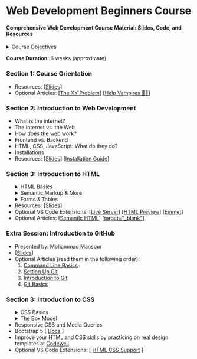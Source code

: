 # Web Development Beginners Course
#### Comprehensive Web Development Course Material: Slides, Code, and Resources

<details>
    <summary>Course Objectives</summary>
    
1. **Comprehensive Understanding of Web Functionality:** Develop a thorough understanding of how the web works, including the roles of HTML5, CSS3, and JavaScript in creating dynamic and interactive websites.

2. **Proficient HTML5 Mastery:** Master HTML5 for structuring web content, understanding semantics, and implementing accessibility best practices.

3. **Advanced Styling Techniques with CSS3:** Gain expertise in CSS3, including Flexbox, animations, transitions, and responsive design for creating visually appealing and adaptive web interfaces.

4. **Interactive Web Development with JavaScript:** Learn JavaScript fundamentals, explore the Document Object Model (DOM), and understand how to use AJAX, JSON, and API's to create dynamic web applications.

5. **Practical Web Development Environment:** Acquire hands-on experience in utilizing the basic terminal commands, setting up NodeJS, NPM, and ExpressJS.
</details>

**Course Duration:** 6 weeks (approximate)

### Section 1: Course Orientation
<ul>
    <li>Resources: [<a href="https://drive.google.com/file/d/1RSq9r4E4brwHSjKBTmMkxaztNF-0aYJr/view?usp=sharing">Slides</a>]</li>
    <li>Optional Articles: [<a href="https://xyproblem.info">The XY Problem</a>] [<a href="https://slash7.com/2006/12/22/vampires">Help Vampires 🧛‍♀️</a>]</li>
</ul> 

### Section 2: Introduction to Web Development 
<ul>
    <li>What is the internet?</li>
    <li>The Internet vs. the Web</li>
    <li>How does the web work?</li>
    <li>Frontend vs. Backend</li>
    <li>HTML, CSS, JavaScript: What do they do? </li>
    <li>Installations</li> 
    <li>Resources: [<a href="https://drive.google.com/file/d/11w0BjOkmVrHOjXS2yCKmw9Er5NLHjUL8/view?usp=sharing">Slides</a>] [<a href="https://drive.google.com/file/d/1H-28GOa-RBYTQ6QbwHBmtqi6IoidU6--/view?usp=sharing">Installation Guide</a>]</li> 
</ul>

### Section 3: Introduction to HTML
<ul>
    <details>
        <summary>HTML Basics</summary>
        <ul>
            <li>Introduction to HTML</li>
            <li>Elements and Tags</li>
            <li>HTML Boilerplate</li>
            <li>Working with Text: Paragraph and Heading Elements</li>
            <li>Inspect?</li>
            <li>List Elements</li>
            <li>Links</li>
            <li>Images</li>
            <li>Comments</li>
            <li>Assignments: 
                [<a href="./code/nested-lists-sol.html">Nested Lists</a>]
                [<a href="./code/clickable-image.html">Clickable Image</a>]
                [<a href="./code/letter-assignment-sol.html">Formating a Letter</a>]
            </li>
        </ul>
    </details>
    <details>
        <summary>Semantic Markup & More</summary>
        <ul>
            <li>Block vs. Inline Elements</li>
            <li>Divs & Spans</li>
            <li>Introduction to Semantic Markup</li>
            <li>Semantic Elements</li>
        </ul>
    </details>
    <details> 
        <summary>Forms & Tables</summary>
        <ul>
            <li>Introduction to HTML Tables</li>
            <li>Tables: TR, TD, and TH</li>
            <li>Tables: Thead, Tbody, and Tfoot</li>
            <li>Tables: Colspan & Rowspan</li>
            <li>Introduction to HTML Forms</li>
            <li>A Bunch of Common Input Types</li>
            <li>Labels</li>
            <li>Buttons</li>
            <li>Name Attribute</li>
            <li>More Buttons and Selects</li>
            <li>Range and Text Area</li>
            <li>Form Validation</li>
            <li>Assignments: [<a href="./code/tables.html">Tables</a>]</li>
        </ul>
    </details>
    <li>Resources: [<a href="https://drive.google.com/file/d/1rFCbNH9SlMx9wBvZAOjupa8f4xBH7j_p/view?usp=sharing">Slides</a>]</li>
    <li>Optional VS Code Extensions: [<a href="https://marketplace.visualstudio.com/items?itemName=ritwickdey.LiveServer">Live Server</a>] [<a href="https://marketplace.visualstudio.com/items?itemName=george-alisson.html-preview-vscode">HTML Preview</a>] [<a href="https://docs.emmet.io/cheat-sheet/">Emmet</a>] </li>
    <li>Optional Articles: [<a href="https://www.theodinproject.com/lessons/node-path-advanced-html-and-css-semantic-html">Semantic HTML</a>] [<a href="https://css-tricks.com/use-target_blank/">target="_blank"</a>]</li>
</ul>

### Extra Session: Introduction to GitHub
<ul>
    <li>Presented by: Mohammad Mansour</li>
    <li>[<a href="https://slides.com/iamo/overflow-git/fullscreen">Slides</a>]</li>
    <li>Optional Articles (read them in the following order):
        <ol>
            <li><a href="https://www.theodinproject.com/lessons/foundations-command-line-basics">Command Line Basics</a></li>
            <li><a href="https://www.theodinproject.com/lessons/foundations-setting-up-git">Setting Up Git</a></li>
            <li><a href="https://www.theodinproject.com/lessons/foundations-introduction-to-git">Introduction to Git</a></li>
            <li><a href="https://www.theodinproject.com/lessons/foundations-git-basics">Git Basics</a></li>
        </ol>
    </li>
</ul>


### Section 3: Introduction to CSS
<ul>
    <details>
        <summary>CSS Basics</summary>
        <ul>
            <li>Introduction to CSS</li>
            <li>CSS Selectors
                <ul>
                    <li>Universal Selector</li>
                    <li>Type Selector</li>
                    <li>ID Selector</li>
                    <li>Class Selector</li>
                    <li>Grouping Selector</li>
                    <li>Chaining Selector</li>
                    <li>Descendant Combinator</li>
                    <li>Look into: [<a href="https://developer.mozilla.org/en-US/docs/Web/CSS/Pseudo-classes">Pseudo Classes</a>] [<a href="https://developer.mozilla.org/en-US/docs/Web/CSS/Pseudo-elements">Pseudo Elements</a>]</li>
                </ul>
            </li>
            <li>Adding CSS to HTML</li>
            <li>Basic CSS Properties
                <ul>
                    <li>color, background-color</li>
                    <li>Typography
                        <ul>
                            <li>font-family</li>
                            <li>font-weight</li>
                            <li>font-size</li>
                            <li>text-align</li>
                        </ul>
                    </li>
                    <li>Images: height, width</li>
                </ul>
            </li>
        </ul>
    </details>
    <details>
        <summary>The Box Model</summary>
        <ul>
            <li>The Box Model
                <ul>
                    <li>Everything is a box...</li>
                    <li>Padding</li>
                    <li>Margins</li>
                    <li>The Box Model in Dev Tools</li>
                </ul>
            </li>
            <li>CSS Units
                <ul>
                    <li>Absolute Units: [ <a href="./code/percentage.html">px</a> ]</li>
                    <li>Relative Units:
                        [ <a href="./code/percentage.html">Percentages</a> ]
                        [ <a href="./code/vwANDvh.html">Viewport Width & Height</a> ]
                        [ <a href="./code/emVSrem.html">Ems & Rems</a> ]
                    </li>
                <ul>
            </li>
            <li>FlexBox
                <ul>
                    <li>Main-axis vs. Cross-axis</li>
                    <li>flex-direction</li>
                    <li>justify-content</li>
                    <li>align-items</li>
                    <li>align-self</li>
                    <li>order</li>
                    <li>flex-wrap</li>
                    <li>flex-flow: Shorthand for flex-direction and flex-wrap </li>
                    <li>align-content</li>
                    <li>Look into: 
                        [ <a href="https://developer.mozilla.org/en-US/docs/Web/CSS/flex-basis">flex-basis</a> ]
                        [ <a href="https://developer.mozilla.org/en-US/docs/Web/CSS/flex-grow">flex-grow</a> ]
                        [ <a href="https://developer.mozilla.org/en-US/docs/Web/CSS/flex-shrink">flex-shrink</a> ]
                        [ <a href="https://developer.mozilla.org/en-US/docs/Web/CSS/flex">Flex Shorthand</a> ]
                    </li>
                </ul>
            </li>
        </ul>
    </details>
    <li>Responsive CSS and Media Queries</li>
    <li>Bootstrap 5
        [ <a href="https://getbootstrap.com/docs/5.3/getting-started/introduction/">Docs</a> ] 
    </li>
    <li> Improve your HTML and CSS skills by practicing on real design templates at <a href="https://www.codewell.cc/">Codewell</a>.</li>
    <li>Optional VS Code Extensions: [ <a href="https://marketplace.visualstudio.com/items?itemName=ecmel.vscode-html-css">HTML CSS Support</a> ]</li>
</ul>

   <!-- <ul>
    <li>CSS Basics</li>
    <li>CSS Units</li>
    <li>FlexBox</li>
    <li>Bootstrap [ <a href="">Docs</a> ]</li>
            <li></li>
    </ul> -->
<!-- [<a href="url"></a>] -->
